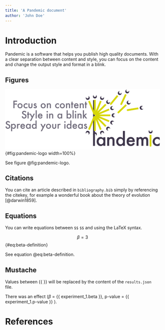 ```yaml
---
title: 'A Pandemic document'
author: 'John Doe'
---
```


# Introduction

Pandemic is a software that helps you publish high quality documents. With a clear separation between content and style, you can focus on the content and change the output style and format in a blink.

## Figures

![**The Pandemic logo**](figures/pandemic.jpg){#fig:pandemic-logo width=100%}

See figure @fig:pandemic-logo.

## Citations

You can cite an article described in `bibliography.bib` simply by referencing the citekey, for example a wonderful book about the theory of evolution [@darwin1859].

## Equations

You can write equations between `$$` `$$` and using the LaTeX syntax.

$$ \beta = 3 $${#eq:beta-definition}

See equation @eq:beta-definition.

## Mustache

Values between $\{\{$  $\}\}$ will be replaced by the content of the `results.json` file.

There was an effect ($\beta$ = {{ experiment_1.beta }}, p-value = {{ experiment_1.p-value }} ).

# References

<!-- the list of references will automatically be inserted here -->
